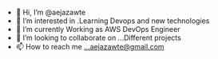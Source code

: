 - 👋 Hi, I’m @aejazawte
- 👀 I’m interested in .Learning Devops and new technologies
- 🌱 I’m currently Working as AWS DevOps Engineer
- 💞️ I’m looking to collaborate on ...Different projects
- 📫 How to reach me ...aejazawte@gmail.com

<!---
aejazawte/aejazawte is a ✨ special ✨ repository because its `README.md` (this file) appears on your GitHub profile.
You can click the Preview link to take a look at your changes.
--->
